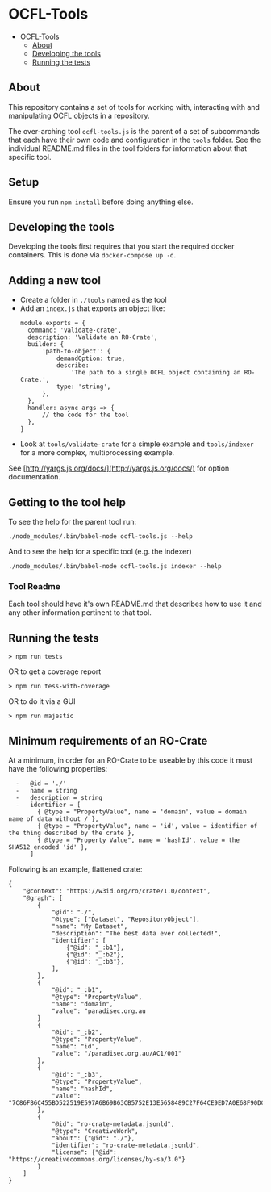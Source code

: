 # OCFL-Tools

-   [OCFL-Tools](#ocfl-tools)
    -   [About](#about)
    -   [Developing the tools](#developing-the-tools)
    -   [Running the tests](#running-the-tests)

## About

This repository contains a set of tools for working with, interacting with and manipulating OCFL objects in a repository.

The over-arching tool `ocfl-tools.js` is the parent of a set of subcommands that each have their own code and configuration in the `tools` folder. See the individual README.md files in the tool folders for information about that specific tool.

## Setup

Ensure you run `npm install` before doing anything else.

## Developing the tools

Developing the tools first requires that you start the required docker containers. This is done via `docker-compose up -d`.

## Adding a new tool

-   Create a folder in `./tools` named as the tool
-   Add an `index.js` that exports an object like:
    ```
    module.exports = {
      command: 'validate-crate',
      description: 'Validate an RO-Crate',
      builder: {
          'path-to-object': {
              demandOption: true,
              describe:
                  'The path to a single OCFL object containing an RO-Crate.',
              type: 'string',
          },
      },
      handler: async args => {
          // the code for the tool
      },
    }
    ```
-   Look at `tools/validate-crate` for a simple example and `tools/indexer` for a more complex, multiprocessing example.

See [http://yargs.js.org/docs/](http://yargs.js.org/docs/) for option documentation.

## Getting to the tool help

To see the help for the parent tool run:

```
./node_modules/.bin/babel-node ocfl-tools.js --help
```

And to see the help for a specific tool (e.g. the indexer)

```
./node_modules/.bin/babel-node ocfl-tools.js indexer --help
```

### Tool Readme

Each tool should have it's own README.md that describes how to use it and any other information pertinent to that tool.

## Running the tests

```
> npm run tests
```

OR to get a coverage report

```
> npm run tess-with-coverage
```

OR to do it via a GUI

```
> npm run majestic
```

## Minimum requirements of an RO-Crate

At a minimum, in order for an RO-Crate to be useable by this code it must have the following properties:

```
  -   @id = './'
  -   name = string
  -   description = string
  -   identifier = [
        { @type = "PropertyValue", name = 'domain', value = domain name of data without / },
        { @type = "PropertyValue", name = 'id', value = identifier of the thing described by the crate },
        { @type = "Property Value", name = 'hashId', value = the SHA512 encoded 'id' },
      ]
```

Following is an example, flattened crate:

```
{
    "@context": "https://w3id.org/ro/crate/1.0/context",
    "@graph": [
        {
            "@id": "./",
            "@type": ["Dataset", "RepositoryObject"],
            "name": "My Dataset",
            "description": "The best data ever collected!",
            "identifier": [
                {"@id": "_:b1"},
                {"@id": "_:b2"},
                {"@id": "_:b3"},
            ],
        },
        {
            "@id": "_:b1",
            "@type": "PropertyValue",
            "name": "domain",
            "value": "paradisec.org.au
        }
        {
            "@id": "_:b2",
            "@type": "PropertyValue",
            "name": "id",
            "value": "/paradisec.org.au/AC1/001"
        },
        {
            "@id": "_:b3",
            "@type": "PropertyValue",
            "name": "hashId",
            "value": "7C86FB6C455BD522519E597A6B69B63CB5752E13E5658489C27F64CE9ED7A0E68F90DCE7BDE727BDAB4F3E059D46F78125BDFAE859A7FDA09250644765168C66"
        },
        {
            "@id": "ro-crate-metadata.jsonld",
            "@type": "CreativeWork",
            "about": {"@id": "./"},
            "identifier": "ro-crate-metadata.jsonld",
            "license": {"@id": "https://creativecommons.org/licenses/by-sa/3.0"}
        }
    ]
}

```
